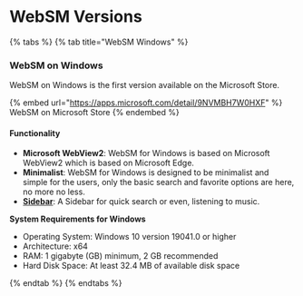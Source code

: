 # WebSM Versions

{% tabs %}
{% tab title="WebSM Windows" %}
### WebSM on Windows

WebSM on Windows is the first version available on the Microsoft Store.

{% embed url="https://apps.microsoft.com/detail/9NVMBH7W0HXF" %}
WebSM on Microsoft Store
{% endembed %}

#### Functionality

* **Microsoft WebView2**: WebSM for Windows is based on Microsoft WebView2 which is based on Microsoft Edge.
* **Minimalist**: WebSM for Windows is designed to be minimalist and simple for the users, only the basic search and favorite options are here, no more no less.
* [**Sidebar**](functionality/sidebar.md): A Sidebar for quick search or even, listening to music.

**System Requirements for Windows**

* Operating System: Windows 10 version 19041.0 or higher
* Architecture: x64
* RAM: 1 gigabyte (GB) minimum, 2 GB recommended
* Hard Disk Space: At least 32.4 MB of available disk space


{% endtab %}
{% endtabs %}
